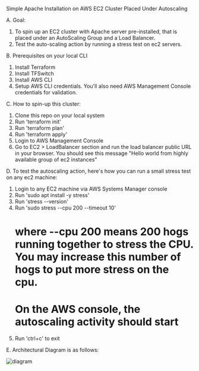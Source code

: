 Simple Apache Installation on AWS EC2 Cluster Placed Under Autoscaling

A. Goal: 

1. To spin up an EC2 cluster with Apache server pre-installed, that is placed under an AutoScaling Group and a Load Balancer.
2. Test the auto-scaling action by running a stress test on ec2 servers. 

B. Prerequisites on your local CLI

1. Install Terraform
2. Install TFSwitch
3. Install AWS CLI
4. Setup AWS CLI credentials. You'll also need AWS Management Console credentials for validation.

C. How to spin-up this cluster:

1. Clone this repo on your local system
2. Run 'terraform init'
3. Run 'terraform plan'
4. Run 'terraform apply'
5. Login to AWS Management Console
6. Go to EC2 > LoadBalancer section and run the load balancer public URL in your browser. You should see this message "Hello world from highly available group of ec2 instances"

D. To test the autoscaling action, here's how you can run a small stress test on any ec2 machine:

1. Login to any EC2 machine via AWS Systems Manager console
2. Run 'sudo apt install -y stress'
3. Run 'stress --version'
4. Run 'sudo stress --cpu 200 --timeout 10'
   # where --cpu 200 means 200 hogs running together to stress the CPU. You may increase this number of hogs to put more stress on the cpu.
   # On the AWS console, the autoscaling activity should start
6. Run 'ctrl+c' to exit

E. Architectural Diagram is as follows:

![diagram](https://github.com/dgrack/eyecareleaders/assets/75610814/b9890048-15cb-471e-91af-4d8cf53d09f1)


